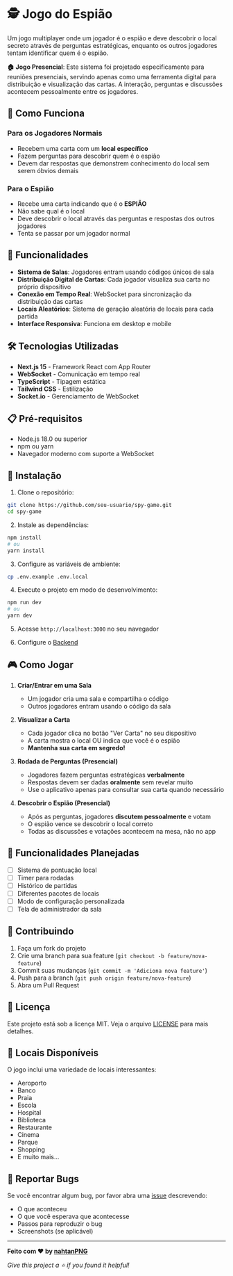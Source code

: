 # 🕵️ Jogo do Espião

Um jogo multiplayer onde um jogador é o espião e deve descobrir o local secreto através de perguntas estratégicas, enquanto os outros jogadores tentam identificar quem é o espião. 

**🏠 Jogo Presencial**: Este sistema foi projetado especificamente para reuniões presenciais, servindo apenas como uma ferramenta digital para distribuição e visualização das cartas. A interação, perguntas e discussões acontecem pessoalmente entre os jogadores.

## 🎯 Como Funciona

### Para os Jogadores Normais
- Recebem uma carta com um **local específico**
- Fazem perguntas para descobrir quem é o espião
- Devem dar respostas que demonstrem conhecimento do local sem serem óbvios demais

### Para o Espião
- Recebe uma carta indicando que é o **ESPIÃO**
- Não sabe qual é o local
- Deve descobrir o local através das perguntas e respostas dos outros jogadores
- Tenta se passar por um jogador normal

## 🚀 Funcionalidades

- **Sistema de Salas**: Jogadores entram usando códigos únicos de sala
- **Distribuição Digital de Cartas**: Cada jogador visualiza sua carta no próprio dispositivo
- **Conexão em Tempo Real**: WebSocket para sincronização da distribuição das cartas
- **Locais Aleatórios**: Sistema de geração aleatória de locais para cada partida
- **Interface Responsiva**: Funciona em desktop e mobile

## 🛠️ Tecnologias Utilizadas

- **Next.js 15** - Framework React com App Router
- **WebSocket** - Comunicação em tempo real
- **TypeScript** - Tipagem estática
- **Tailwind CSS** - Estilização
- **Socket.io** - Gerenciamento de WebSocket

## 📋 Pré-requisitos

- Node.js 18.0 ou superior
- npm ou yarn
- Navegador moderno com suporte a WebSocket

## 🔧 Instalação

1. Clone o repositório:
```bash
git clone https://github.com/seu-usuario/spy-game.git
cd spy-game
```

2. Instale as dependências:
```bash
npm install
# ou
yarn install
```

3. Configure as variáveis de ambiente:
```bash
cp .env.example .env.local
```

4. Execute o projeto em modo de desenvolvimento:
```bash
npm run dev
# ou
yarn dev
```

5. Acesse `http://localhost:3000` no seu navegador
   
6. Configure o [Backend](https://github.com/nahtanPNG/spy-game-backend)

## 🎮 Como Jogar

1. **Criar/Entrar em uma Sala**
   - Um jogador cria uma sala e compartilha o código
   - Outros jogadores entram usando o código da sala

2. **Visualizar a Carta**
   - Cada jogador clica no botão "Ver Carta" no seu dispositivo
   - A carta mostra o local OU indica que você é o espião
   - **Mantenha sua carta em segredo!**

3. **Rodada de Perguntas (Presencial)**
   - Jogadores fazem perguntas estratégicas **verbalmente**
   - Respostas devem ser dadas **oralmente** sem revelar muito
   - Use o aplicativo apenas para consultar sua carta quando necessário

4. **Descobrir o Espião (Presencial)**
   - Após as perguntas, jogadores **discutem pessoalmente** e votam
   - O espião vence se descobrir o local correto
   - Todas as discussões e votações acontecem na mesa, não no app

## 🌟 Funcionalidades Planejadas

- [ ] Sistema de pontuação local
- [ ] Timer para rodadas
- [ ] Histórico de partidas
- [ ] Diferentes pacotes de locais
- [ ] Modo de configuração personalizada
- [ ] Tela de administrador da sala

## 🤝 Contribuindo

1. Faça um fork do projeto
2. Crie uma branch para sua feature (`git checkout -b feature/nova-feature`)
3. Commit suas mudanças (`git commit -m 'Adiciona nova feature'`)
4. Push para a branch (`git push origin feature/nova-feature`)
5. Abra um Pull Request

## 📝 Licença

Este projeto está sob a licença MIT. Veja o arquivo [LICENSE](LICENSE) para mais detalhes.

## 🎯 Locais Disponíveis

O jogo inclui uma variedade de locais interessantes:
- Aeroporto
- Banco
- Praia
- Escola
- Hospital
- Biblioteca
- Restaurante
- Cinema
- Parque
- Shopping
- E muito mais...

## 🐛 Reportar Bugs

Se você encontrar algum bug, por favor abra uma [issue](https://github.com/seu-usuario/spy-game/issues) descrevendo:
- O que aconteceu
- O que você esperava que acontecesse
- Passos para reproduzir o bug
- Screenshots (se aplicável)

---

**Feito com ❤️ by [nahtanPNG](https://github.com/nahtanPNG)**

*Give this project a ⭐ if you found it helpful!*